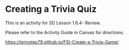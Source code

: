 # Creating a Trivia Quiz

This is an activity for SD Lesson 1.6.4- Review.

Please refer to the Activity Guide in Canvas for directions.

https://jennstep79.github.io/FSI-Create-a-Trivia-Game/